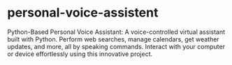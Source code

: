 # personal-voice-assistent
Python-Based Personal Voice Assistant: A voice-controlled virtual assistant built with Python. Perform web searches, manage calendars, get weather updates, and more, all by speaking commands. Interact with your computer or device effortlessly using this innovative project.
